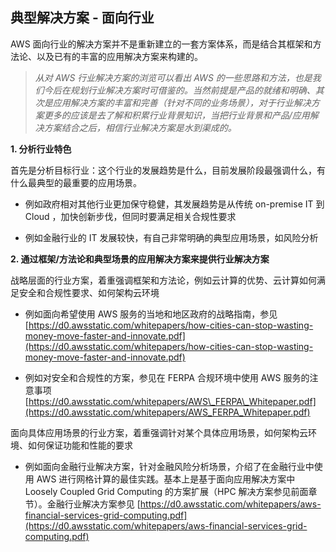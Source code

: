 ## 典型解决方案 - 面向行业

AWS 面向行业的解决方案并不是重新建立的一套方案体系，而是结合其框架和方法论、以及已有的丰富的应用解决方案来构建的。

> _从对 AWS 行业解决方案的浏览可以看出 AWS 的一些思路和方法，也是我们今后在规划行业解决方案时可借鉴的。当然前提是产品的就绪和明确、其次是应用解决方案的丰富和完善（针对不同的业务场景），对于行业解决方案更多的应该是去了解和积累行业背景知识，当把行业背景和产品/应用解决方案结合之后，相信行业解决方案是水到渠成的。_

**1. 分析行业特色**

首先是分析目标行业：这个行业的发展趋势是什么，目前发展阶段最强调什么，有什么最典型的最重要的应用场景。

* 例如政府相对其他行业更加保守稳健，其发展趋势是从传统 on-premise IT 到 Cloud ，加快创新步伐，但同时要满足相关合规性要求

* 例如金融行业的 IT 发展较快，有自己非常明确的典型应用场景，如风险分析

**2. 通过框架/方法论和典型场景的应用解决方案来提供行业解决方案**

战略层面的行业方案，着重强调框架和方法论，例如云计算的优势、云计算如何满足安全和合规性要求、如何架构云环境

* 例如面向希望使用 AWS 服务的当地和地区政府的战略指南，参见 [https://d0.awsstatic.com/whitepapers/how-cities-can-stop-wasting-money-move-faster-and-innovate.pdf](https://d0.awsstatic.com/whitepapers/how-cities-can-stop-wasting-money-move-faster-and-innovate.pdf)

* 例如对安全和合规性的方案，参见在 FERPA 合规环境中使用 AWS 服务的注意事项 [https://d0.awsstatic.com/whitepapers/AWS\_FERPA\_Whitepaper.pdf](https://d0.awsstatic.com/whitepapers/AWS_FERPA_Whitepaper.pdf)

面向具体应用场景的行业方案，着重强调针对某个具体应用场景，如何架构云环境、如何保证功能和性能的要求

* 例如面向金融行业解决方案，针对金融风险分析场景，介绍了在金融行业中使用 AWS 进行网格计算的最佳实践。基本上是基于面向应用解决方案中 Loosely Coupled Grid Computing 的方案扩展（HPC 解决方案参见前面章节）。金融行业解决方案参见 [https://d0.awsstatic.com/whitepapers/aws-financial-services-grid-computing.pdf](https://d0.awsstatic.com/whitepapers/aws-financial-services-grid-computing.pdf)



